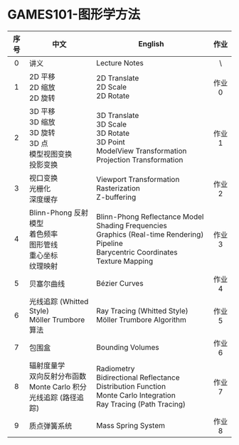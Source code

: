 # GAMES101-图形学方法

| 序号 | 中文                                                         | English                                                      |  作业  |
| :--: | ------------------------------------------------------------ | ------------------------------------------------------------ | :----: |
|  0   | 讲义                                                         | Lecture Notes                                                |   \    |
|  1   | 2D 平移<br />2D 缩放<br />2D 旋转                            | 2D Translate<br />2D Scale<br />2D Rotate                    | 作业 0 |
|  2   | 3D 平移<br />3D 缩放<br />3D 旋转 <br />3D 点<br />模型视图变换<br />投影变换 | 3D Translate<br />3D Scale<br />3D Rotate<br />3D Point<br />ModelView  Transformation<br />Projection Transformation | 作业 1 |
|  3   | 视口变换<br />光栅化<br />深度缓存                           | Viewport Transformation<br />Rasterization<br />Z-buffering  | 作业 2 |
|  4   | Blinn-Phong 反射模型<br />着色频率<br />图形管线<br />重心坐标<br />纹理映射 | Blinn-Phong Reflectance Model<br />Shading Frequencies<br />Graphics (Real-time Rendering) Pipeline<br />Barycentric Coordinates<br />Texture Mapping | 作业 3 |
|  5   | 贝塞尔曲线                                                   | Bézier Curves                                                | 作业 4 |
|  6   | 光线追踪 (Whitted Style)<br />Möller Trumbore 算法           | Ray Tracing (Whitted Style)<br />Möller Trumbore Algorithm   | 作业 5 |
|  7   | 包围盒                                                       | Bounding Volumes                                             | 作业 6 |
|  8   | 辐射度量学<br />双向反射分布函数<br />Monte Carlo 积分<br />光线追踪 (路径追踪) | Radiometry<br />Bidirectional Reflectance Distribution Function<br />Monte Carlo Integration<br />Ray Tracing (Path Tracing) | 作业 7 |
|  9   | 质点弹簧系统                                                 | Mass Spring System                                           | 作业 8 |

